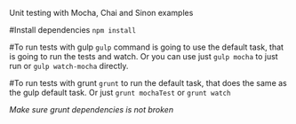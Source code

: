 Unit testing with Mocha, Chai and Sinon examples

#Install dependencies
```npm install```

#To run tests with gulp
```gulp``` command is going to use the default task, that is going to run the tests and watch.
Or you can use just ```gulp mocha``` to just run or ```gulp watch-mocha``` directly.

#To run tests with grunt
```grunt``` to run the default task, that does the same as the gulp default task.
Or just ```grunt mochaTest``` or ```grunt watch```

*Make sure grunt dependencies is not broken*
